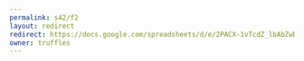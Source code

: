 ```yaml
---
permalink: s42/f2
layout: redirect
redirect: https://docs.google.com/spreadsheets/d/e/2PACX-1vTcdZ_lbAbZwDyghti7iUgfpknQuKcj-uZsHabFe9WQvKGplmmGvm1IWa98EDKJAnP21OBaTzkMdCGL/pubhtml
owner: truffles
---
```

